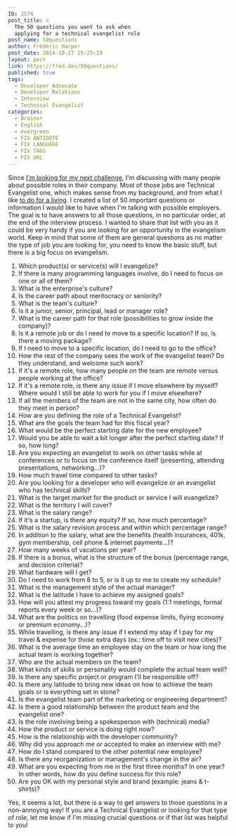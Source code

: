 ```yaml
---
ID: 2574
post_title: >
  The 50 questions you want to ask when
  applying for a technical evangelist role
post_name: 50questions
author: Frédéric Harper
post_date: 2014-10-27 15:25:19
layout: post
link: https://fred.dev/50questions/
published: true
tags:
  - Developer Advocate
  - Developer Relations
  - Interview
  - Technical Evangelist
categories:
  - Brainer
  - English
  - evergreen
  - FIX ANTIDOTE
  - FIX LANGUAGE
  - FIX TAGS
  - FIX URL
---
```

Since <a title="I’m leaving Mozilla, looking for a new challenge" href="http://fred.dev/im-leaving-mozilla-looking-for-a-new-challenge/">I'm looking for my next challenge</a>, I'm discussing with many people about possible roles in their company. Most of those jobs are Technical Evangelist one, which makes sense from my background, and from what I like <a title="Frédéric Harper's LinkedIn profile" href="https://www.linkedin.com/in/fredericharper">to do for a living</a>. I created a list of 50 important questions or information I would like to have when I'm talking with possible employers. The goal is to have answers to all those questions, in no particular order, at the end of the interview process. I wanted to share that list with you as it could be very handy if you are looking for an opportunity in the evangelism world. Keep in mind that some of them are general questions as no matter the type of job you are looking for, you need to know the basic stuff, but there is a big focus on evangelism.
<ol>
 	<li>Which product(s) or service(s) will I evangelize?</li>
 	<li>If there is many programming languages involve, do I need to focus on one or all of them?</li>
 	<li>What is the enterprise's culture?</li>
 	<li>Is the career path about meritocracy or seniority?</li>
 	<li>What is the team's culture?</li>
 	<li>Is it a junior, senior, principal, lead or manager role?</li>
 	<li>What is the career path for that role (possibilities to grow inside the company)?</li>
 	<li>Is it a remote job or do I need to move to a specific location? If so, is there a moving package?</li>
 	<li>If I need to move to a specific location, do I need to go to the office?</li>
 	<li>How the rest of the company sees the work of the evangelist team? Do they understand, and welcome such work?</li>
 	<li>If it's a remote role, how many people on the team are remote versus people working at the office?</li>
 	<li>If it's a remote role, is there any issue if I move elsewhere by myself? Where would I still be able to work for you if I move elsewhere?</li>
 	<li>If all the members of the team are not in the same city, how often do they meet in person?</li>
 	<li>How are you defining the role of a Technical Evangelist?</li>
 	<li>What are the goals the team had for this fiscal year?</li>
 	<li>What would be the perfect starting date for the new employee?</li>
 	<li>Would you be able to wait a bit longer after the perfect starting date? If so, how long?</li>
 	<li>Are you expecting an evangelist to work on other tasks while at conferences or to focus on the conference itself (presenting, attending presentations, networking...)?</li>
 	<li>How much travel time compared to other tasks?</li>
 	<li>Are you looking for a developer who will evangelize or an evangelist who has technical skills?</li>
 	<li>What is the target market for the product or service I will evangelize?</li>
 	<li>What is the territory I will cover?</li>
 	<li>What is the salary range?</li>
 	<li>If it's a startup, is there any equity? If so, how much percentage?</li>
 	<li>What is the salary revision process and within which percentage range?</li>
 	<li>In addition to the salary, what are the benefits (health insurances, 401k, gym membership, cell phone &amp; internet payments...)?</li>
 	<li>How many weeks of vacations per year?</li>
 	<li>If there is a bonus, what is the structure of the bonus (percentage range, and decision criteria)?</li>
 	<li>What hardware will I get?</li>
 	<li>Do I need to work from 8 to 5, or is it up to me to create my schedule?</li>
 	<li>What is the management style of the actual manager?</li>
 	<li>What is the latitude I have to achieve my assigned goals?</li>
 	<li>How will you attest my progress toward my goals (1:1 meetings, formal reports every week or so...)?</li>
 	<li>What are the politics on travelling (food expense limits, flying economy or premium economy...)?</li>
 	<li>While travelling, is there any issue if I extend my stay if I pay for my travel &amp; expense for those extra days (ex.: time off to visit new cities)?</li>
 	<li>What is the average time an employee stay on the team or how long the actual team is working together?</li>
 	<li>Who are the actual members on the team?</li>
 	<li>What kinds of skills or personality would complete the actual team well?</li>
 	<li>Is there any specific project or program I'll be responsible off?</li>
 	<li>Is there any latitude to bring new ideas on how to achieve the team goals or is everything set in stone?</li>
 	<li>Is the evangelist team part of the marketing or engineering department?</li>
 	<li>Is there a good relationship between the product team and the evangelist one?</li>
 	<li>Is the role involving being a spokesperson with (technical) media?</li>
 	<li>How the product or service is doing right now?</li>
 	<li>How is the relationship with the developer community?</li>
 	<li>Why did you approach me or accepted to make an interview with me?</li>
 	<li>How do I stand compared to the other potential new employee?</li>
 	<li>Is there any reorganization or management's change in the air?</li>
 	<li>What are you expecting from me in the first three months? In one year? In other words, how do you define success for this role?</li>
 	<li>Are you OK with my personal style and brand (example: jeans &amp; t-shirts)?</li>
</ol>
Yes, it seems a lot, but there is a way to get answers to those questions in a non-annoying way! If you are a Technical Evangelist or looking for that type of role, let me know if I'm missing crucial questions or if that list was helpful to you!